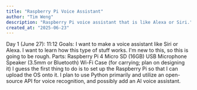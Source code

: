 ```yaml
---
title: "Raspberry Pi Voice Assistant"
author: "Tim Weng"
description: "Raspberry Pi voice assistant that is like Alexa or Siri."
created_at: "2025-06-23"
---
```

Day 1 (June 27):
11:12
Goals:
I want to make a voice assistant like Siri or Alexa. 
I want to learn how this type of stuff works. I'm new to this, so this is going to be rough.
Parts:
Raspberry Pi 4
Micro SD (16GB)
USB Microphone
Speaker (3.5mm or Bluetooth)
Wi-Fi
Case (for carrying; plan on designing it)
I guess the first thing to do is to set up the Raspberry Pi so that I can upload the OS onto it.
I plan to use Python primarily and utilize an open-source API for voice recognition, and possibly add an AI voice assistant.
